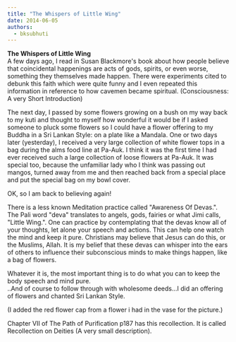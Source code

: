 ```yaml
---
title: "The Whispers of Little Wing"
date: 2014-06-05
authors: 
  - bksubhuti
---
```


**The Whispers of Little Wing**  
A few days ago, I read in Susan Blackmore's book about how people believe that coincidental happenings are acts of gods, spirits, or even worse, something they themselves made happen. There were experiments cited to debunk this faith which were quite funny and I even repeated this information in reference to how cavemen became spiritual. (Consciousness: A very Short Introduction)  
  
The next day, I passed by some flowers growing on a bush on my way back to my kuti and thought to myself how wonderful it would be if I asked someone to pluck some flowers so I could have a flower offering to my Buddha in a Sri Lankan Style: on a plate like a Mandala. One or two days later (yesterday), I received a very large collection of white flower tops in a bag during the alms food line at Pa-Auk. I think it was the first time I had ever received such a large collection of loose flowers at Pa-Auk. It was special too, because the unfamiliar lady who I think was passing out mangos, turned away from me and then reached back from a special place and put the special bag on my bowl cover.  
  
OK, so I am back to believing again!  
  
There is a less known Meditation practice called "Awareness Of Devas.". The Pali word "deva" translates to angels, gods, fairies or what Jimi calls, "Little Wing.". One can practice by contemplating that the devas know all of your thoughts, let alone your speech and actions. This can help one watch the mind and keep it pure. Christians may believe that Jesus can do this, or the Muslims, Allah. It is my belief that these devas can whisper into the ears of others to influence their subconscious minds to make things happen, like a bag of flowers.  
  
Whatever it is, the most important thing is to do what you can to keep the body speech and mind pure.  
..And of course to follow through with wholesome deeds...I did an offering of flowers and chanted Sri Lankan Style.  
  
(I added the red flower cap from a flower i had in the vase for the picture.)  
  
Chapter VII of The Path of Purification p187 has this recollection. It is called Recollection on Deities (A very small description).  
﻿



